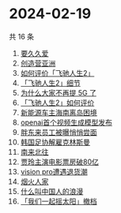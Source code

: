 # 2024-02-19

共 16 条

<!-- BEGIN -->
<!-- 最后更新时间 Mon Feb 19 2024 13:07:36 GMT+0800 (China Standard Time) -->

1. [要久久爱](https://www.zhihu.com/search?q=%E8%A6%81%E4%B9%85%E4%B9%85%E7%88%B1)
1. [创造营亚洲](https://www.zhihu.com/search?q=%E5%88%9B%E9%80%A0%E8%90%A5%E4%BA%9A%E6%B4%B2)
1. [如何评价「飞驰人生2」](https://www.zhihu.com/search?q=%E5%A6%82%E4%BD%95%E8%AF%84%E4%BB%B7%E3%80%8C%E9%A3%9E%E9%A9%B0%E4%BA%BA%E7%94%9F2%E3%80%8D)
1. [「飞驰人生2」细节](https://www.zhihu.com/search?q=%E3%80%8C%E9%A3%9E%E9%A9%B0%E4%BA%BA%E7%94%9F2%E3%80%8D%E7%BB%86%E8%8A%82)
1. [为什么大家不再提 5G 了](https://www.zhihu.com/search?q=%E4%B8%BA%E4%BB%80%E4%B9%88%E5%A4%A7%E5%AE%B6%E4%B8%8D%E5%86%8D%E6%8F%90%205G%20%E4%BA%86)
1. [「飞驰人生2」如何评价](https://www.zhihu.com/search?q=%E3%80%8C%E9%A3%9E%E9%A9%B0%E4%BA%BA%E7%94%9F2%E3%80%8D%E5%A6%82%E4%BD%95%E8%AF%84%E4%BB%B7)
1. [新能源车主海南离岛困境](https://www.zhihu.com/search?q=%E6%96%B0%E8%83%BD%E6%BA%90%E8%BD%A6%E4%B8%BB%E6%B5%B7%E5%8D%97%E7%A6%BB%E5%B2%9B%E5%9B%B0%E5%A2%83)
1. [openai首个视频生成模型发布](https://www.zhihu.com/search?q=openai%E9%A6%96%E4%B8%AA%E8%A7%86%E9%A2%91%E7%94%9F%E6%88%90%E6%A8%A1%E5%9E%8B%E5%8F%91%E5%B8%83)
1. [胖东来员工被曝悄悄尝面](https://www.zhihu.com/search?q=%E8%83%96%E4%B8%9C%E6%9D%A5%E5%91%98%E5%B7%A5%E8%A2%AB%E6%9B%9D%E6%82%84%E6%82%84%E5%B0%9D%E9%9D%A2)
1. [韩国足协解雇克林斯曼](https://www.zhihu.com/search?q=%E9%9F%A9%E5%9B%BD%E8%B6%B3%E5%8D%8F%E8%A7%A3%E9%9B%87%E5%85%8B%E6%9E%97%E6%96%AF%E6%9B%BC)
1. [南来北往](https://www.zhihu.com/search?q=%E5%8D%97%E6%9D%A5%E5%8C%97%E5%BE%80)
1. [贾玲主演电影票房破80亿](https://www.zhihu.com/search?q=%E8%B4%BE%E7%8E%B2%E4%B8%BB%E6%BC%94%E7%94%B5%E5%BD%B1%E7%A5%A8%E6%88%BF%E7%A0%B480%E4%BA%BF)
1. [vision pro遭遇退货潮](https://www.zhihu.com/search?q=vision%20pro%E9%81%AD%E9%81%87%E9%80%80%E8%B4%A7%E6%BD%AE)
1. [烟火人家](https://www.zhihu.com/search?q=%E7%83%9F%E7%81%AB%E4%BA%BA%E5%AE%B6)
1. [什么叫中国人的浪漫](https://www.zhihu.com/search?q=%E4%BB%80%E4%B9%88%E5%8F%AB%E4%B8%AD%E5%9B%BD%E4%BA%BA%E7%9A%84%E6%B5%AA%E6%BC%AB)
1. [「我们一起摇太阳」撤档](https://www.zhihu.com/search?q=%E3%80%8C%E6%88%91%E4%BB%AC%E4%B8%80%E8%B5%B7%E6%91%87%E5%A4%AA%E9%98%B3%E3%80%8D%E6%92%A4%E6%A1%A3)

<!-- END -->
